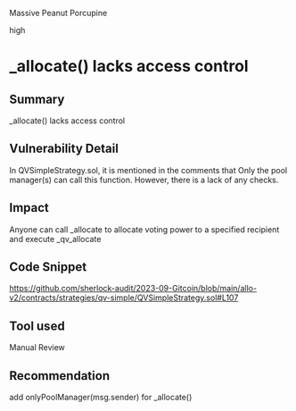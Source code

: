 Massive Peanut Porcupine

high

# _allocate() lacks access control
## Summary
_allocate() lacks access control 
## Vulnerability Detail
In QVSimpleStrategy.sol, it is mentioned in the comments that Only the pool manager(s) can call this function.
However, there is a lack of any checks.
## Impact
Anyone can call _allocate to allocate voting power to a specified recipient and execute _qv_allocate
## Code Snippet
https://github.com/sherlock-audit/2023-09-Gitcoin/blob/main/allo-v2/contracts/strategies/qv-simple/QVSimpleStrategy.sol#L107
## Tool used

Manual Review

## Recommendation
add onlyPoolManager(msg.sender)  for _allocate()